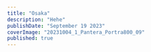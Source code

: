 ```yaml
---
title: "Osaka"
description: "Hehe"
publishDate: "September 19 2023"
coverImage: "20231004_1_Pantera_Portra800_09"
published: true
---
```

